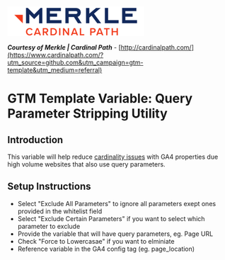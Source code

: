
![Cardinal Path](https://github.com/CardinalPath/gtm-template-ga-property-id-variable/blob/master/images/cp-merkle-logo.png)

__*Courtesy of Merkle | Cardinal Path*__ - [http://cardinalpath.com/](https://www.cardinalpath.com/?utm_source=github.com&utm_campaign=gtm-template&utm_medium=referral)
# GTM Template Variable: Query Parameter Stripping Utility

## Introduction

This variable will help reduce [cardinality issues](https://support.google.com/analytics/answer/9309767?hl=en]) with GA4 properties due high volume websites that also use query parameters.

## Setup Instructions
* Select "Exclude All Parameters" to ignore all parameters exept ones provided in the whitelist field
* Select "Exclude Certain Parameters" if you want to select which parameter to exclude
* Provide the variable that will have query parameters, eg. Page URL
* Check "Force to Lowercasae" if you want to elminiate 
* Reference variable in the GA4 config tag (eg. page_location)
